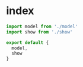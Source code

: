 # index

```javascript
import model from './model'
import show from './show'

export default {
  model,
  show
}

```